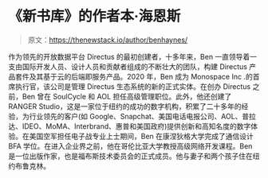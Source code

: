 # 《新书库》的作者本·海恩斯

> 原文：<https://thenewstack.io/author/benhaynes/>

作为领先的开放数据平台 Directus 的最初创建者，十多年来，Ben 一直领导着一支由国际开发人员、设计人员和贡献者组成的不断壮大的团队，构建 Directus 产品套件及其基于云的后端即服务产品。2020 年，Ben 成为 Monospace Inc .的首席执行官，该公司是管理 Directus 生态系统的新的正式实体。在创办 Directus 之前，Ben 曾在 SoulCycle 和 AOL 担任高级管理职位。此外，他还创建了 RANGER Studio，这是一家位于纽约的成功的数字机构，积累了二十多年的经验，为行业领先的客户(如 Google、Snapchat、美国电话电报公司、AOL、普拉达、IDEO、MoMA、Interbrand、惠普和美国政府)提供创新和高知名度的数字体验。在美国空军担任电子战专业上士期间，Ben 在康涅狄格大学完成了通信设计 BFA 学位。在进入企业界之前，他在哥伦比亚大学教授高级网络开发课程。Ben 是一位出版作家，也是福布斯技术委员会的正式成员。他与妻子和两个孩子住在纽约布鲁克林。